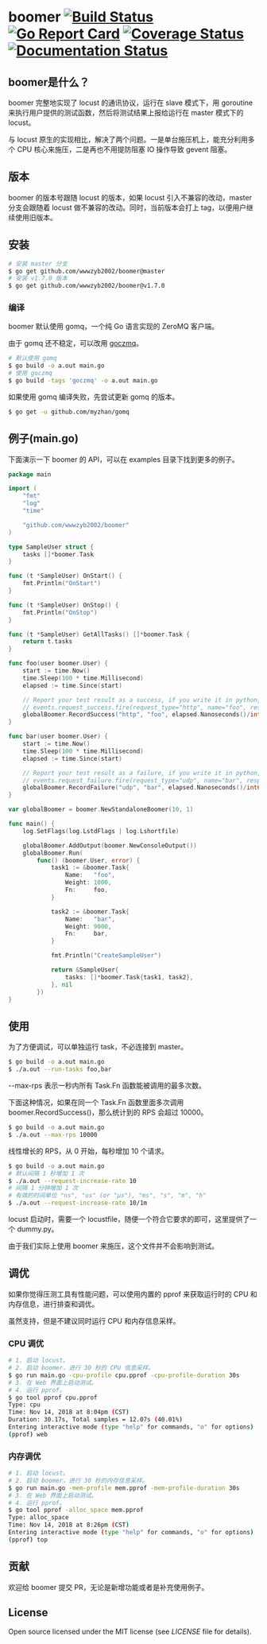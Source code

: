 # boomer [![Build Status](https://github.com/wwwzyb2002/boomer/actions/workflows/unittest.yml/badge.svg)](https://github.com/wwwzyb2002/boomer/actions) [![Go Report Card](https://goreportcard.com/badge/github.com/wwwzyb2002/boomer)](https://goreportcard.com/report/github.com/wwwzyb2002/boomer) [![Coverage Status](https://codecov.io/gh/wwwzyb2002/boomer/branch/master/graph/badge.svg)](https://codecov.io/gh/wwwzyb2002/boomer) [![Documentation Status](https://readthedocs.org/projects/boomer/badge/?version=latest)](https://boomer.readthedocs.io/en/latest/?badge=latest)

## boomer是什么？

boomer 完整地实现了 locust 的通讯协议，运行在 slave 模式下，用 goroutine 来执行用户提供的测试函数，然后将测试结果上报给运行在 master 模式下的 locust。

与 locust 原生的实现相比，解决了两个问题。一是单台施压机上，能充分利用多个 CPU 核心来施压，二是再也不用提防阻塞 IO 操作导致 gevent 阻塞。

## 版本

boomer 的版本号跟随 locust 的版本，如果 locust 引入不兼容的改动，master 分支会跟随着 locust 做不兼容的改动。同时，当前版本会打上 tag，以便用户继续使用旧版本。

## 安装

```bash
# 安装 master 分支
$ go get github.com/wwwzyb2002/boomer@master
# 安装 v1.7.0 版本
$ go get github.com/wwwzyb2002/boomer@v1.7.0
```

### 编译
boomer 默认使用 gomq，一个纯 Go 语言实现的 ZeroMQ 客户端。

由于 gomq 还不稳定，可以改用 [goczmq](https://github.com/zeromq/goczmq)。

```bash
# 默认使用 gomq
$ go build -o a.out main.go
# 使用 goczmq
$ go build -tags 'goczmq' -o a.out main.go
```

如果使用 gomq 编译失败，先尝试更新 gomq 的版本。

```bash
$ go get -u github.com/myzhan/gomq
```

## 例子(main.go)
下面演示一下 boomer 的 API，可以在 examples 目录下找到更多的例子。

```go
package main

import (
	"fmt"
	"log"
	"time"

	"github.com/wwwzyb2002/boomer"
)

type SampleUser struct {
	tasks []*boomer.Task
}

func (t *SampleUser) OnStart() {
	fmt.Println("OnStart")
}

func (t *SampleUser) OnStop() {
	fmt.Println("OnStop")
}

func (t *SampleUser) GetAllTasks() []*boomer.Task {
	return t.tasks
}

func foo(user boomer.User) {
	start := time.Now()
	time.Sleep(100 * time.Millisecond)
	elapsed := time.Since(start)

	// Report your test result as a success, if you write it in python, it will looks like this
	// events.request_success.fire(request_type="http", name="foo", response_time=100, response_length=10)
	globalBoomer.RecordSuccess("http", "foo", elapsed.Nanoseconds()/int64(time.Millisecond), int64(10))
}

func bar(user boomer.User) {
	start := time.Now()
	time.Sleep(100 * time.Millisecond)
	elapsed := time.Since(start)

	// Report your test result as a failure, if you write it in python, it will looks like this
	// events.request_failure.fire(request_type="udp", name="bar", response_time=100, exception=Exception("udp error"))
	globalBoomer.RecordFailure("udp", "bar", elapsed.Nanoseconds()/int64(time.Millisecond), "udp error")
}

var globalBoomer = boomer.NewStandaloneBoomer(10, 1)

func main() {
	log.SetFlags(log.LstdFlags | log.Lshortfile)

	globalBoomer.AddOutput(boomer.NewConsoleOutput())
	globalBoomer.Run(
		func() (boomer.User, error) {
			task1 := &boomer.Task{
				Name:   "foo",
				Weight: 1000,
				Fn:     foo,
			}

			task2 := &boomer.Task{
				Name:   "bar",
				Weight: 9000,
				Fn:     bar,
			}

			fmt.Println("CreateSampleUser")

			return &SampleUser{
				tasks: []*boomer.Task{task1, task2},
			}, nil
		})
}
```

## 使用

为了方便调试，可以单独运行 task，不必连接到 master。

```bash
$ go build -o a.out main.go
$ ./a.out --run-tasks foo,bar
```

--max-rps 表示一秒内所有 Task.Fn 函数能被调用的最多次数。

下面这种情况，如果在同一个 Task.Fn 函数里面多次调用 boomer.RecordSuccess()，那么统计到的 RPS 会超过 10000。

```bash
$ go build -o a.out main.go
$ ./a.out --max-rps 10000
```

线性增长的 RPS，从 0 开始，每秒增加 10 个请求。

```bash
$ go build -o a.out main.go
# 默认间隔 1 秒增加 1 次
$ ./a.out --request-increase-rate 10
# 间隔 1 分钟增加 1 次
# 有效的时间单位 "ns", "us" (or "µs"), "ms", "s", "m", "h"
$ ./a.out --request-increase-rate 10/1m
```

locust 启动时，需要一个 locustfile，随便一个符合它要求的即可，这里提供了一个 dummy.py。

由于我们实际上使用 boomer 来施压，这个文件并不会影响到测试。

## 调优

如果你觉得压测工具有性能问题，可以使用内置的 pprof 来获取运行时的 CPU 和内存信息，进行排查和调优。

虽然支持，但是不建议同时运行 CPU 和内存信息采样。

### CPU 调优

```bash
# 1. 启动 locust。
# 2. 启动 boomer，进行 30 秒的 CPU 信息采样。
$ go run main.go -cpu-profile cpu.pprof -cpu-profile-duration 30s
# 3. 在 Web 界面上启动测试。
# 4. 运行 pprof。
$ go tool pprof cpu.pprof
Type: cpu
Time: Nov 14, 2018 at 8:04pm (CST)
Duration: 30.17s, Total samples = 12.07s (40.01%)
Entering interactive mode (type "help" for commands, "o" for options)
(pprof) web
```

### 内存调优

```bash
# 1. 启动 locust。
# 2. 启动 boomer，进行 30 秒的内存信息采样。
$ go run main.go -mem-profile mem.pprof -mem-profile-duration 30s
# 3. 在 Web 界面上启动测试。
# 4. 运行 pprof。
$ go tool pprof -alloc_space mem.pprof
Type: alloc_space
Time: Nov 14, 2018 at 8:26pm (CST)
Entering interactive mode (type "help" for commands, "o" for options)
(pprof) top
```

## 贡献

欢迎给 boomer 提交 PR，无论是新增功能或者是补充使用例子。

## License

Open source licensed under the MIT license (see _LICENSE_ file for details).

